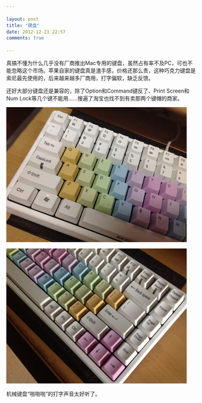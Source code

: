```yaml
---

layout: post
title: "键盘"
date: 2012-12-21 22:57
comments: true

---
```

真搞不懂为什么几乎没有厂商推出Mac专用的键盘，虽然占有率不及PC，可也不能忽略这个市场。苹果自家的键盘真是渣手感，价格还那么贵，这种巧克力键盘是索尼最先使用的，后来越来越多厂商用，打字偏软，缺乏反馈。

还好大部分键盘还是兼容的，除了Option和Command键反了、Print Screen和Num Lock等几个键不能用……搜遍了淘宝也找不到有卖那两个键帽的商家。

![Keyboard](/media/pic/keyboard_89.jpg)

![Keyboard](/media/pic/keyboard_91.jpg)

机械键盘“啪啪啪”的打字声音太好听了。